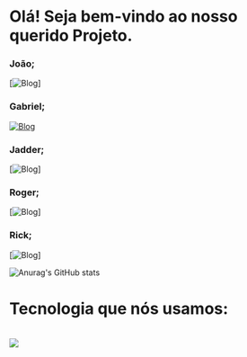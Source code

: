 
# Olá! Seja bem-vindo ao nosso querido Projeto.

### João;
[![Blog](https://img.shields.io/badge/GitHub-100000?style=for-the-badge&logo=github&logoColor=white)]
### Gabriel;
[![Blog](https://img.shields.io/badge/GitHub-100000?style=for-the-badge&logo=github&logoColor=white)](https://github.com/GabrielCAlmd)
### Jadder;
[![Blog](https://img.shields.io/badge/GitHub-100000?style=for-the-badge&logo=github&logoColor=white)]
### Roger;
[![Blog](https://img.shields.io/badge/GitHub-100000?style=for-the-badge&logo=github&logoColor=white)]
### Rick;
[![Blog](https://img.shields.io/badge/GitHub-100000?style=for-the-badge&logo=github&logoColor=white)]

![Anurag's GitHub stats](https://github-readme-stats.vercel.app/api?username=ProjetoSurpresa_icons=true&theme=radical)

# Tecnologia que nós usamos:

<div style="display: inline_block"><br/>
 <img align="center alt="html5" src="https://img.shields.io/badge/Python-14354C?style=for-the-badge&logo=python&logoColor=white" />

